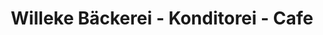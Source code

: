 ---
title: "Willeke Bäckerei - Konditorei - Cafe"
url: /leichlingen-rheinland/willeke-baeckerei-konditorei-cafe/
shop: Bäckerei
---